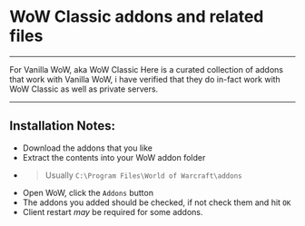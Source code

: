 # WoW Classic addons and related files

----

For Vanilla WoW, aka WoW Classic
Here is a curated collection of addons that work with Vanilla WoW, i have verified that they do in-fact work with 
WoW Classic as well as private servers.

---

## Installation Notes:
* Download the addons that you like
* Extract the contents into your WoW addon folder
* > Usually ``` C:\Program Files\World of Warcraft\addons ```
* Open WoW, click the ```Addons``` button
* The addons you added should be checked, if not check them and hit ```OK```
* Client restart *may* be required for some addons.
